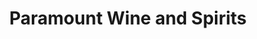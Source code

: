 ---
title: "Paramount Wine and Spirits"
url: /manhattan/paramount-wine-and-spirits/
shop: alcohol
---